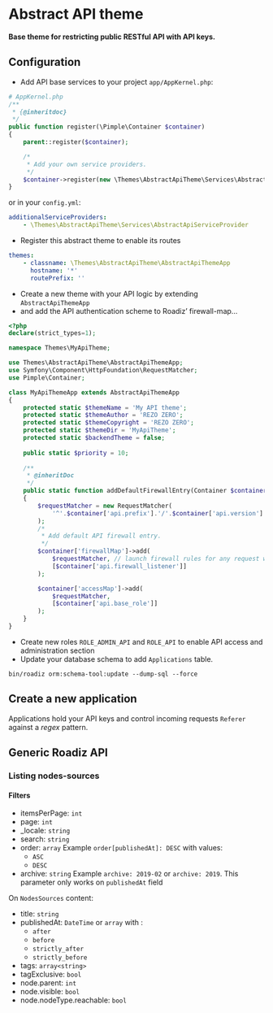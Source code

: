 # Abstract API theme

**Base theme for restricting public RESTful API with API keys.**

## Configuration

- Add API base services to your project `app/AppKernel.php`:

```php
# AppKernel.php
/**
 * {@inheritdoc}
 */
public function register(\Pimple\Container $container)
{
    parent::register($container);

    /*
     * Add your own service providers.
     */
    $container->register(new \Themes\AbstractApiTheme\Services\AbstractApiServiceProvider());
}
```

or in your `config.yml`:

```yaml
additionalServiceProviders:
    - \Themes\AbstractApiTheme\Services\AbstractApiServiceProvider
```

- Register this abstract theme to enable its routes

```yaml
themes:
    - classname: \Themes\AbstractApiTheme\AbstractApiThemeApp
      hostname: '*'
      routePrefix: ''
```

- Create a new theme with your API logic by extending `AbstractApiThemeApp`
- and add the API authentication scheme to Roadiz’ firewall-map…

```php
<?php
declare(strict_types=1);

namespace Themes\MyApiTheme;

use Themes\AbstractApiTheme\AbstractApiThemeApp;
use Symfony\Component\HttpFoundation\RequestMatcher;
use Pimple\Container;

class MyApiThemeApp extends AbstractApiThemeApp
{
    protected static $themeName = 'My API theme';
    protected static $themeAuthor = 'REZO ZERO';
    protected static $themeCopyright = 'REZO ZERO';
    protected static $themeDir = 'MyApiTheme';
    protected static $backendTheme = false;
    
    public static $priority = 10;
    
    /**
     * @inheritDoc
     */
    public static function addDefaultFirewallEntry(Container $container)
    {
        $requestMatcher = new RequestMatcher(
            '^'.$container['api.prefix'].'/'.$container['api.version']
        );
        /*
         * Add default API firewall entry.
         */
        $container['firewallMap']->add(
            $requestMatcher, // launch firewall rules for any request within /api/1.0 path
            [$container['api.firewall_listener']]
        );

        $container['accessMap']->add(
            $requestMatcher,
            [$container['api.base_role']]
        );
    }
}
```

- Create new roles `ROLE_ADMIN_API` and `ROLE_API` to enable API access and administration section
- Update your database schema to add `Applications` table. 

```shell
bin/roadiz orm:schema-tool:update --dump-sql --force
```

## Create a new application

Applications hold your API keys and control incoming requests `Referer` against a *regex* pattern.

## Generic Roadiz API

### Listing nodes-sources

#### Filters

- itemsPerPage: `int`
- page: `int`
- _locale: `string`
- search: `string`
- order: `array` Example `order[publishedAt]: DESC` with values:
    - `ASC`
    - `DESC`
- archive: `string` Example `archive: 2019-02` or `archive: 2019`. This parameter only works on `publishedAt` field

On `NodesSources` content: 

- title: `string`
- publishedAt: `DateTime` or `array` with :
    - `after`
    - `before`
    - `strictly_after`
    - `strictly_before`
- tags: `array<string>`
- tagExclusive: `bool`
- node.parent: `int`
- node.visible: `bool`
- node.nodeType.reachable: `bool`
